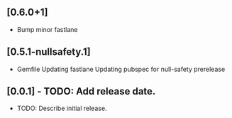 ## [0.6.0+1]
 * Bump minor
fastlane

## [0.5.1-nullsafety.1]
 * Gemfile
Updating fastlane
Updating pubspec for null-safety prerelease

## [0.0.1] - TODO: Add release date.

* TODO: Describe initial release.

